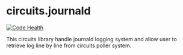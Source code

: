 # circuits.journald

[![Code Health](https://landscape.io/github/y0no/circuits.journald/master/landscape.svg?style=flat)](https://landscape.io/github/y0no/circuits.journald/master)

This circuits library handle journald logging system and allow user to retrieve log line by line from circuits poller system.